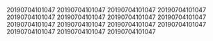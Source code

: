 20190704101047
20190704101047
20190704101047
20190704101047
20190704101047
20190704101047
20190704101047
20190704101047
20190704101047
20190704101047
20190704101047
20190704101047
20190704101047
20190704101047
20190704101047
